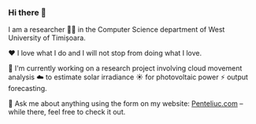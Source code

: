 ### Hi there 👋

I am a researcher 👨‍🔬 in the Computer Science department of West University of Timișoara.

❤️ I love what I do and I will not stop from doing what I love.

🔭 I'm currently working on a research project involving cloud movement analysis ☁️ to estimate solar irradiance ☀️ for photovoltaic power ⚡️ output forecasting.

💬 Ask me about anything using the form on my website: [Penteliuc.com](http://penteliuc.com/contact) – while there, feel free to check it out.

<!--
**mariuspenteliuc/mariuspenteliuc** is a ✨ _special_ ✨ repository because its `README.md` (this file) appears on your GitHub profile.

Here are some ideas to get you started:

- 🔭 I’m currently working on ...
- 🌱 I’m currently learning ...
- 👯 I’m looking to collaborate on ...
- 🤔 I’m looking for help with ...
- 💬 Ask me about ...
- 📫 How to reach me: ...
- 😄 Pronouns: ...
- ⚡ Fun fact: ...
-->

